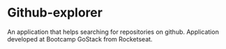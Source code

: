 # Github-explorer
An application that helps searching for repositories on github. Application developed at Bootcamp GoStack from Rocketseat.
